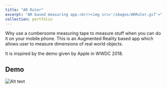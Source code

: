 ```yaml
---
title: "AR Ruler"
excerpt: "AR based measuring app.<br/><img src='/images/ARRuler.gif'>"
collection: portfolio
---
```


Why use a cumbersome measuring tape to measure stuff when you can do it on your mobile phone. This is an Augmented Reality based app which allows user to measure dimensions of real world objects. 

It is inspired by the demo given by Apple in WWDC 2018.

## Demo
![Alt text](https://shivangchopra11.github.io/images/ARRuler.gif)

